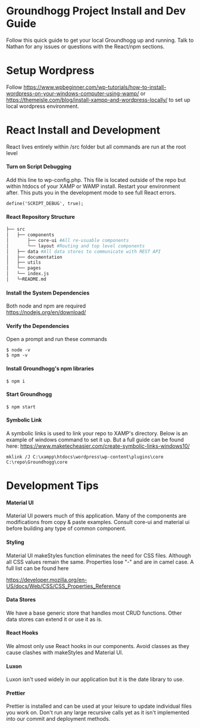# <b>Groundhogg Project Install and Dev Guide</b>
Follow this quick guide to get your local Groundhogg up and running. Talk to Nathan for any issues or questions with the React/npm sections.

# Setup Wordpress

Follow https://www.wpbeginner.com/wp-tutorials/how-to-install-wordpress-on-your-windows-computer-using-wamp/ or https://themeisle.com/blog/install-xampp-and-wordpress-locally/ to set up local wordpress environment.

# React Install and Development
React lives entirely within /src folder but all commands are run at the root level

#### Turn on Script Debugging
Add this line to wp-config.php. This file is located outside of the repo but within htdocs of your XAMP or WAMP install. Restart your environment after. This puts you in the development mode to see full React errors.
```
define('SCRIPT_DEBUG', true);
```

#### React Repository Structure

```bash
├── src
│   ├── components
│       ├── core-ui #All re-usuable components
│       └── layout #Routing and top level components
│   ├── data #All data stores to communicate with REST API
│   ├── documentation
│   ├── utils
│   └── pages
│   └── index.js
│   └─README.md
```

#### Install the System Dependencies
Both node and npm are required <br>
https://nodejs.org/en/download/

#### Verify the Dependencies
Open a prompt and run these commands
```
$ node -v
$ npm -v
```


#### Install Groundhogg's npm libraries
```
$ npm i
```

#### Start Groundhogg
```
$ npm start
```

#### Symbolic Link
A symbolic links is used to link your repo to XAMP's directory. Below is an example of windows command to set it up. But a full guide can be found here: https://www.maketecheasier.com/create-symbolic-links-windows10/


```
mklink /J C:\xampp\htdocs\wordpress\wp-content\plugins\core C:\repo\Groundhogg\core
```

# Development Tips

#### Material UI
Material UI powers much of this application. Many of the components are modifications from copy & paste examples. Consult core-ui and material ui before building any type of common component.

#### Styling
Material UI makeStyles function eliminates the need for CSS files. Although all CSS values remain the same. Properties lose "-" and are in camel case. A full list can be found here

https://developer.mozilla.org/en-US/docs/Web/CSS/CSS_Properties_Reference


#### Data Stores
We have a base generic store that handles most CRUD functions. Other data stores can extend it or use it as is.

#### React Hooks
We almost only use React hooks in our components. Avoid classes as they cause clashes with makeStyles and Material UI.

#### Luxon
Luxon isn't used widely in our application but it is the date library to use.

#### Prettier
Prettier is installed and can be used at your leisure to update individual files you work on. Don't run any large recursive calls yet as it isn't implemented into our commit and deployment methods.
